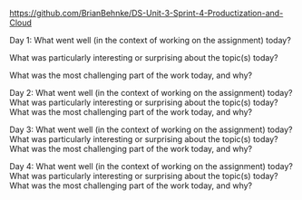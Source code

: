 https://github.com/BrianBehnke/DS-Unit-3-Sprint-4-Productization-and-Cloud

Day 1:
What went well (in the context of working on the assignment) today?



What was particularly interesting or surprising about the topic(s) today?



What was the most challenging part of the work today, and why?




Day 2:
What went well (in the context of working on the assignment) today?
What was particularly interesting or surprising about the topic(s) today?
What was the most challenging part of the work today, and why?

Day 3:
What went well (in the context of working on the assignment) today?
What was particularly interesting or surprising about the topic(s) today?
What was the most challenging part of the work today, and why?

Day 4:
What went well (in the context of working on the assignment) today?
What was particularly interesting or surprising about the topic(s) today?
What was the most challenging part of the work today, and why?
